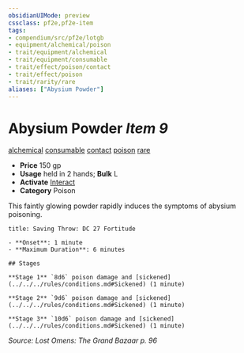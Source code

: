 ```yaml
---
obsidianUIMode: preview
cssclass: pf2e,pf2e-item
tags:
- compendium/src/pf2e/lotgb
- equipment/alchemical/poison
- trait/equipment/alchemical
- trait/equipment/consumable
- trait/effect/poison/contact
- trait/effect/poison
- trait/rarity/rare
aliases: ["Abysium Powder"]
---
```

# Abysium Powder *Item 9*  
[alchemical](alchemical.md)  [consumable](consumable.md)  [contact](contact.md)  [poison](rules/traits/poison.md)  [rare](rare.md)  

- **Price** 150 gp
- **Usage** held in 2 hands; **Bulk** L
- **Activate** [Interact](interact.md)
- **Category** Poison

This faintly glowing powder rapidly induces the symptoms of abysium poisoning.

```ad-inline-affliction
title: Saving Throw: DC 27 Fortitude

- **Onset**: 1 minute
- **Maximum Duration**: 6 minutes

## Stages

**Stage 1** `8d6` poison damage and [sickened](../../../rules/conditions.md#Sickened) (1 minute)

**Stage 2** `9d6` poison damage and [sickened](../../../rules/conditions.md#Sickened) (1 minute)

**Stage 3** `10d6` poison damage and [sickened](../../../rules/conditions.md#Sickened) (1 minute)
```

*Source: Lost Omens: The Grand Bazaar p. 96*

